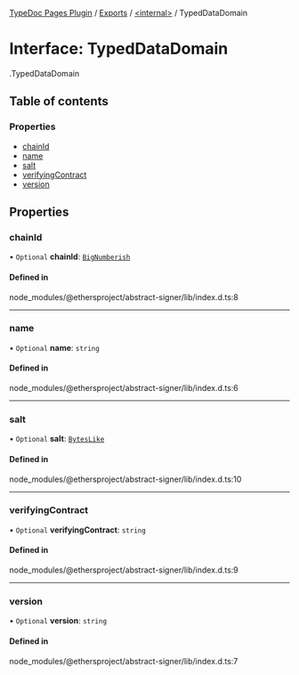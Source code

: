 [TypeDoc Pages Plugin](../README.md) / [Exports](../modules.md) / [<internal\>](../modules/internal_.md) / TypedDataDomain

# Interface: TypedDataDomain

[<internal>](../modules/internal_.md).TypedDataDomain

## Table of contents

### Properties

- [chainId](internal_.TypedDataDomain.md#chainid)
- [name](internal_.TypedDataDomain.md#name)
- [salt](internal_.TypedDataDomain.md#salt)
- [verifyingContract](internal_.TypedDataDomain.md#verifyingcontract)
- [version](internal_.TypedDataDomain.md#version)

## Properties

### chainId

• `Optional` **chainId**: [`BigNumberish`](../modules/internal_.md#bignumberish)

#### Defined in

node_modules/@ethersproject/abstract-signer/lib/index.d.ts:8

___

### name

• `Optional` **name**: `string`

#### Defined in

node_modules/@ethersproject/abstract-signer/lib/index.d.ts:6

___

### salt

• `Optional` **salt**: [`BytesLike`](../modules/internal_.md#byteslike)

#### Defined in

node_modules/@ethersproject/abstract-signer/lib/index.d.ts:10

___

### verifyingContract

• `Optional` **verifyingContract**: `string`

#### Defined in

node_modules/@ethersproject/abstract-signer/lib/index.d.ts:9

___

### version

• `Optional` **version**: `string`

#### Defined in

node_modules/@ethersproject/abstract-signer/lib/index.d.ts:7
